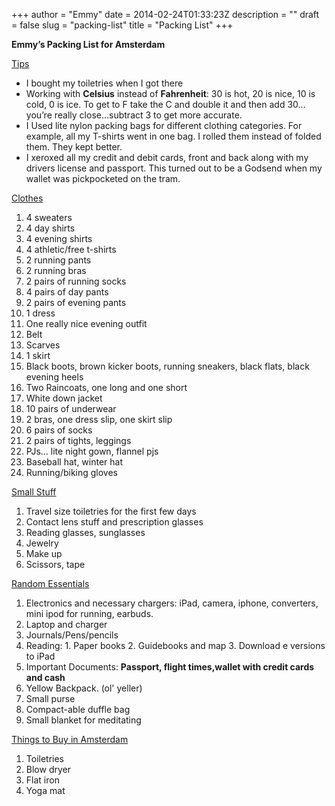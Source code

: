 +++
author = "Emmy"
date = 2014-02-24T01:33:23Z
description = ""
draft = false
slug = "packing-list"
title = "Packing List"
+++


**Emmy’s Packing List for Amsterdam**

<u>Tips</u>

- I bought my toiletries when I got there
- Working with **Celsius** instead of **Fahrenheit**: 30 is hot, 20 is nice, 10 is cold, 0 is ice. To get to F take the C and double it and then add 30… you’re really close…subtract 3 to get more accurate.
- I Used lite nylon packing bags for different clothing categories. For example, all my T-shirts went in one bag. I rolled them instead of folded them. They kept better.
- I xeroxed all my credit and debit cards, front and back along with my drivers license and passport. This turned out to be a Godsend when my wallet was pickpocketed on the tram.

<u>Clothes</u>

1. 4 sweaters
2. 4 day shirts
3. 4 evening shirts
4. 4 athletic/free t-shirts
5. 2 running pants
6. 2 running bras
7. 2 pairs of running socks
8. 4 pairs of day pants
9. 2 pairs of evening pants
10. 1 dress
11. One really nice evening outfit
12. Belt
13. Scarves
14. 1 skirt
15. Black boots, brown kicker boots, running sneakers, black flats, black evening heels
16. Two Raincoats, one long and one short
17. White down jacket
18. 10 pairs of underwear
19. 2 bras, one dress slip, one skirt slip
20. 6 pairs of socks
21. 2 pairs of tights, leggings
22. PJs… lite night gown, flannel pjs
23. Baseball hat, winter hat
24. Running/biking gloves


<u>Small Stuff</u>

1. Travel size toiletries for the first few days
2. Contact lens stuff and prescription glasses
3. Reading glasses, sunglasses
4. Jewelry
5. Make up
6. Scissors, tape



<u>Random Essentials</u>

1. Electronics and necessary chargers: iPad, camera, iphone, converters, mini ipod for running, earbuds.
2. Laptop and charger
3. Journals/Pens/pencils
4. Reading: 1. Paper books 2. Guidebooks and map 3. Download e versions to iPad
5. Important Documents: **Passport, flight times,wallet with credit cards and cash**
6. Yellow Backpack. (ol' yeller)
7. Small purse
8. Compact-able duffle bag
9. Small blanket for meditating



<u>Things to Buy in Amsterdam</u>

1. Toiletries
2. Blow dryer
3. Flat iron
4. Yoga mat

